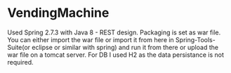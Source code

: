 # VendingMachine
 
Used Spring 2.7.3 with Java 8 - REST design.
Packaging is set as war file.
You can either import the war file or import it from here in Spring-Tools-Suite(or eclipse or similar with spring) and run it from there or upload the war file on a tomcat server.
For DB I used H2 as the data persistance is not required.
